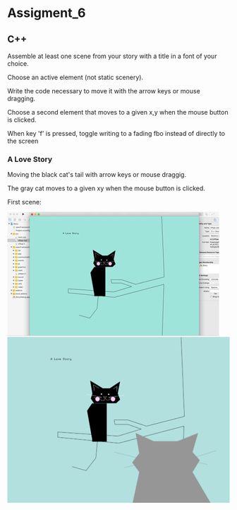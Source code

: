 # Assigment_6

## C++

Assemble at least one scene from your story with a title in a font of your choice.

Choose an active element (not static scenery).

Write the code necessary to move it with the arrow keys or mouse dragging.

Choose a second element that moves to a given x,y when the mouse button is clicked.

When key 'f' is pressed, toggle writing to a fading fbo instead of directly to the screen

### A Love Story

<p>Moving the black cat's tail with arrow keys or mouse draggig.</p>
<p>The gray cat moves to a given xy when the mouse button is clicked.</p>

First scene:

![Screenshot](media/1.gif)
![Screenshot](media/1.png)






